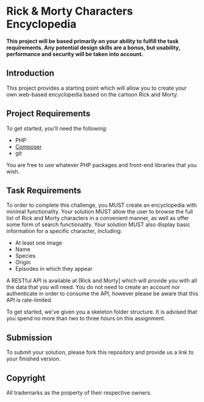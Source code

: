 # Rick & Morty Characters Encyclopedia

**This project will be based primarily on your ability to fulfill the task
requirements. Any potential design skills are a bonus, but usability,
performance and security will be taken into account.**

## Introduction
This project provides a starting point which will allow you to create your own
web-based encyclopedia based on the cartoon Rick and Morty.

## Project Requirements
To get started, you'll need the following:

 - PHP
 - [Composer](https://getcomposer.org/)
 - git

 You are free to use whatever PHP packages and front-end libraries that you
 wish.

## Task Requirements
To order to complete this challenge, you MUST create an encyclopedia with minimal
functionality. Your solution MUST allow the user to browse the full list of
Rick and Morty characters in a convenient manner, as well as offer some form of search
functionality. Your solution MUST also display basic information for a specific
character, including:

 - At least one image
 - Name
 - Species
 - Origin
 - Episodes in which they appear

A RESTful API is available at [Rick and Morty]
which will provide you with all the data that you will need. You do not need
to create an account nor authenticate in order to consume the API, however please
be aware that this API is rate-limited.

To get started, we've given you a skeleton folder structure. It is advised
that you spend no more than two to three hours on this assignment.

## Submission
To submit your solution, please fork this repository and provide us a link
to your finished version.

## Copyright
All trademarks as the property of their respective owners.

